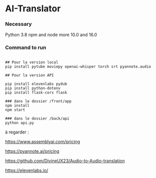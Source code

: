 # AI-Translator

### Necessary

Python 3.8
npm and node more 10.0 and 16.0

### Command to run 

``` 

## Pour la version local
pip install pytube moviepy openai-whisper torch srt pyannote.audio 

## Pour la version API

pip install elevenlabs pydub
pip install python-dotenv
pip install flask-cors flask

### dans le dossier /front/app
npm install 
npm start

### dans le dossier /back/api 
python api.py

```

à regarder : 

https://www.assemblyai.com/pricing

https://pyannote.ai/pricing

https://github.com/DivineUX23/Audio-to-Audio-translation

https://elevenlabs.io/

